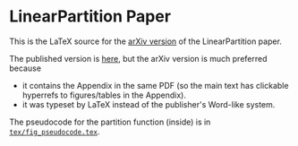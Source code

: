 # LinearPartition Paper

This is the LaTeX source for the [arXiv version](https://arxiv.org/abs/1912.13190) of the LinearPartition paper.

The published version is [here](https://academic.oup.com/bioinformatics/article/36/Supplement_1/i258/5870487), but the arXiv version is much preferred because 

- it contains the Appendix in the same PDF (so  the main text has clickable hyperrefs to figures/tables in the Appendix).
- it was typeset by LaTeX instead of the publisher's Word-like system.

The pseudocode for the partition function (inside) is in [`tex/fig_pseudocode.tex`](tex/fig_pseudocode.tex).